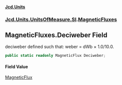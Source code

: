 #### [Jcd.Units](index 'index')
### [Jcd.Units.UnitsOfMeasure.SI](Jcd.Units.UnitsOfMeasure.SI 'Jcd.Units.UnitsOfMeasure.SI').[MagneticFluxes](MagneticFluxes 'Jcd.Units.UnitsOfMeasure.SI.MagneticFluxes')

## MagneticFluxes.Deciweber Field

deciweber defined such that: weber = dWb × 1.0/10.0.

```csharp
public static readonly MagneticFlux Deciweber;
```

#### Field Value
[MagneticFlux](MagneticFlux 'Jcd.Units.UnitTypes.MagneticFlux')
